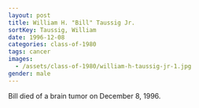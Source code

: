 ```yaml
---
layout: post
title: William H. "Bill" Taussig Jr.
sortKey: Taussig, William
date: 1996-12-08
categories: class-of-1980
tags: cancer
images:
  - /assets/class-of-1980/william-h-taussig-jr-1.jpg
gender: male
---
```

Bill died of a brain tumor on December 8, 1996.
